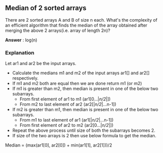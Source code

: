 ## Median of 2 sorted arrays

There are 2 sorted arrays A and B of size n each. What's the complexity of an efficient algorithm that finds the median of the array obtained after merging the above 2 arrays(i.e. array of length 2n)? 

**Answer** : log(n)

### Explanation

Let ar1 and ar2 be the input arrays. 

- Calculate the medians m1 and m2 of the input arrays ar1[] and ar2[] respectively. 
- If m1 and m2 both are equal then we are done  return m1 (or m2) 
- If m1 is greater than m2, then median is present in one of the below two subarrays. 
  - From first element of ar1 to m1 (ar1[0...|_n/2_|]) 
  - From m2 to last element of ar2  (ar2[|_n/2_|...n-1]) 
- If m2 is greater than m1, then median is present in one of the below two subarrays. 
  - From m1 to last element of ar1  (ar1[|_n/2_|...n-1]) 
  - From first element of ar2 to m2 (ar2[0...|_n/2_|]) 
- Repeat the above process until size of both the subarrays  becomes 2. 
- If size of the two arrays is 2 then use below formula to get the median. 

Median = (max(ar1[0], ar2[0]) + min(ar1[1], ar2[1]))/2 

